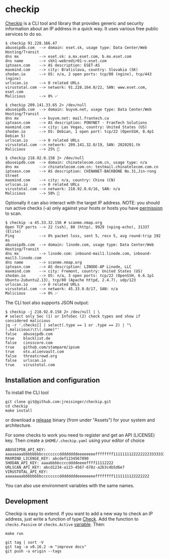 # checkip

[Checkip](https://pkg.go.dev/github.com/jreisinger/checkip) is a CLI tool and
library that provides generic and security information about an IP address in a
quick way. It uses various free public services to do so.

```
$ checkip 91.228.166.47
abuseipdb.com  --> domain: eset.sk, usage type: Data Center/Web Hosting/Transit
dns mx         --> eset.sk: a.mx.eset.com, b.mx.eset.com
dns name       --> skh1-webredir01-v.eset.com
iptoasn.com    --> AS description: ESET-AS
maxmind.com    --> city: Bratislava, country: Slovakia (SK)
shodan.io      --> OS: n/a, 2 open ports: tcp/80 (nginx), tcp/443 (nginx)
urlscan.io     --> 0 related URLs
virustotal.com --> network: 91.228.164.0/22, SAN: www.eset.com, eset.com
Malicious      --> 0% ✅

$ checkip 209.141.33.65 2> /dev/null
abuseipdb.com  --> domain: buyvm.net, usage type: Data Center/Web Hosting/Transit
dns mx         --> buyvm.net: mail.frantech.ca
iptoasn.com    --> AS description: PONYNET - FranTech Solutions
maxmind.com    --> city: Las Vegas, country: United States (US)
shodan.io      --> OS: Debian, 1 open port: tcp/22 (OpenSSH, 8.4p1 Debian 5)
urlscan.io     --> 0 related URLs
virustotal.com --> network: 209.141.32.0/19, SAN: 2020201.tk
Malicious      --> 25% 🤏

$ checkip 218.92.0.158 2> /dev/null
abuseipdb.com  --> domain: chinatelecom.com.cn, usage type: n/a
dns mx         --> chinatelecom.com.cn: testmail.chinatelecom.com.cn
iptoasn.com    --> AS description: CHINANET-BACKBONE No.31,Jin-rong Street
maxmind.com    --> city: n/a, country: China (CN)
urlscan.io     --> 0 related URLs
virustotal.com --> network: 218.92.0.0/16, SAN: n/a
Malicious      --> 50% 🚫
```

Optionally it can also interact with the target IP address. NOTE: you should run
active checks (-a) only against your hosts or hosts you have
[permission](http://scanme.nmap.org/) to scan.

```
$ checkip -a 45.33.32.156 # scanme.nmap.org
Open TCP ports --> 22 (ssh), 80 (http), 9929 (nping-echo), 31337 (Elite)
Ping           --> 0% packet loss, sent 5, recv 5, avg round-trip 192 ms
abuseipdb.com  --> domain: linode.com, usage type: Data Center/Web Hosting/Transit
dns mx         --> linode.com: inbound-mail1.linode.com, inbound-mail3.linode.com
dns name       --> scanme.nmap.org
iptoasn.com    --> AS description: LINODE-AP Linode, LLC
maxmind.com    --> city: Fremont, country: United States (US)
shodan.io      --> OS: n/a, 3 open ports: tcp/22 (OpenSSH, 6.6.1p1 Ubuntu-2ubuntu2.13), tcp/80 (Apache httpd, 2.4.7), udp/123
urlscan.io     --> 0 related URLs
virustotal.com --> network: 45.33.0.0/17, SAN: n/a
Malicious      --> 0% ✅
```

The CLI tool also supports JSON output:

```
$ checkip -j 218.92.0.158 2> /dev/null | \
# select only Sec (1) or InfoSec (2) check types and show if considered malicious
jq -r '.checks[] | select(.type == 1 or .type == 2) | "\(.malicious)\t\(.name)"'
false	abuseipdb.com
true	blocklist.de
false	cinsscore.com
true	github.com/stamparm/ipsum
true	otx.alienvault.com
false	threatcrowd.org
false	urlscan.io
true	virustotal.com
```

## Installation and configuration

To install the CLI tool

```
git clone git@github.com:jreisinger/checkip.git
cd checkip
make install
```

or download a [release](https://github.com/jreisinger/checkip/releases)
binary (from under "Assets") for your system and architecture.

For some checks to work you need to register and get an API (LICENSE) key.
Then create a `$HOME/.checkip.yaml` using your editor of choice

```
ABUSEIPDB_API_KEY: aaaaaaaabbbbbbbbccccccccddddddddeeeeeeeeffffffff11111111222222223333333344444444
MAXMIND_LICENSE_KEY: abcdef1234567890
SHODAN_API_KEY: aaaabbbbccccddddeeeeffff11112222
URLSCAN_API_KEY: abcd1234-a123-4567-678z-a2b3c4b5d6e7
VIRUSTOTAL_API_KEY: aaaaaaaabbbbbbbbccccccccddddddddeeeeeeeeffffffff1111111122222222
```

You can also use environment variables with the same names.

## Development

Checkip is easy to extend. If you want to add a new way to check an IP address,
just write a function of type
[Check](https://pkg.go.dev/github.com/jreisinger/checkip/check#Check). Add the
function to `checks.Passive` or `checks.Active`
[variable](https://pkg.go.dev/github.com/jreisinger/checkip/checks#pkg-variables).
Then:

```
make run

git tag | sort -V
git tag -a v0.16.2 -m "improve docs"
git push -u origin --tags
```
